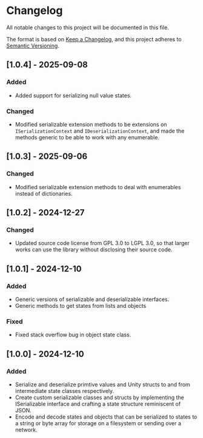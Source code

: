 # Changelog

All notable changes to this project will be documented in this file.

The format is based on [Keep a Changelog](https://keepachangelog.com/en/1.1.0/),
and this project adheres to [Semantic Versioning](https://semver.org/spec/v2.0.0.html).

## [1.0.4] - 2025-09-08

### Added

- Added support for serializing null value states.

### Changed

- Modified serializable extension methods to be extensions on `ISerializationContext` and `IDeserializationContext`, and made the methods generic to be able to work with any enumerable.

## [1.0.3] - 2025-09-06

### Changed

- Modified serializable extension methods to deal with enumerables instead of dictionaries.

## [1.0.2] - 2024-12-27

### Changed

- Updated source code license from GPL 3.0 to LGPL 3.0, so that larger works can use the library without disclosing their source code.

## [1.0.1] - 2024-12-10

### Added

- Generic versions of serializable and deserializable interfaces.
- Generic methods to get states from lists and objects

### Fixed

- Fixed stack overflow bug in object state class.

## [1.0.0] - 2024-12-10

### Added

- Serialize and deserialize primtive values and Unity structs to and from intermediate state classes respectively. 
- Create custom serializable classes and structs by implementing the ISerializable interface and crafting a state structure reminiscent of JSON.
- Encode and decode states and objects that can be serialized to states to a string or byte array for storage on a filesystem or sending over a network.